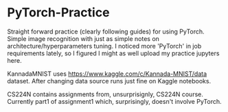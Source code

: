 # PyTorch-Practice

Straight forward practice (clearly following guides) for using PyTorch. Simple image recognition with just as simple notes on architecture/hyperparameters tuning. I noticed more 'PyTorch' in job requirements lately, so I figured I might as well upload my practice jupyters here. 

KannadaMNIST uses https://www.kaggle.com/c/Kannada-MNIST/data dataset. After changing data source runs just fine on Kaggle notebooks.

CS224N contains assignments from, unsurprisignly, CS224N course. Currently part1 of assignment1 which, surprisingly, doesn't involve PyTorch.
